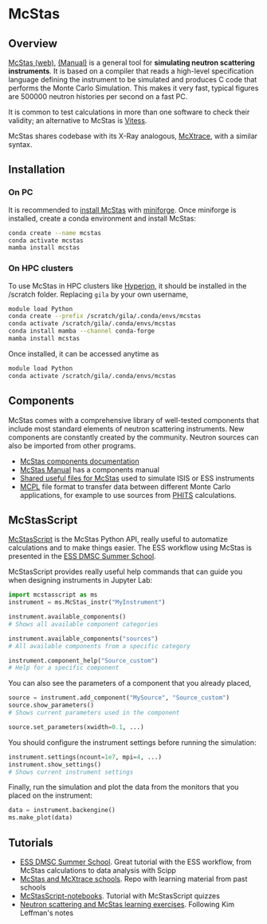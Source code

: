 # McStas

## Overview

[McStas (web)](https://www.mcstas.org/), [(Manual)](https://www.mcstas.org/documentation/manual/) is a general tool for **simulating neutron scattering instruments**. It is based on a compiler that reads a high-level specification language defining the instrument to be simulated and produces C code that performs the Monte Carlo Simulation. This makes it very fast, typical figures are 500000 neutron histories per second on a fast PC.

It is common to test calculations in more than one software to check their validity; an alternative to McStas is [Vitess](https://vitess.fz-juelich.de/).

McStas shares codebase with its X-Ray analogous, [McXtrace](https://www.mcxtrace.org/), with a similar syntax.

## Installation

### On PC

It is recommended to [install McStas](https://github.com/mccode-dev/McCode/blob/main/INSTALL-McStas/conda/README.md#if-you-dont-have-a-conda-already) with [miniforge](https://conda-forge.org/download/).
Once miniforge is installed, create a conda environment and install McStas:
```bash
conda create --name mcstas
conda activate mcstas
mamba install mcstas
```

### On HPC clusters

To use McStas in HPC clusters like [Hyperion](https://scc.dipc.org/docs/), it should be installed in the /scratch folder.
Replacing `gila` by your own username,
```bash
module load Python
conda create --prefix /scratch/gila/.conda/envs/mcstas
conda activate /scratch/gila/.conda/envs/mcstas
conda install mamba --channel conda-forge
mamba install mcstas
```

Once installed, it can be accessed anytime as
```bash
module load Python
conda activate /scratch/gila/.conda/envs/mcstas
```

## Components

McStas comes with a comprehensive library of well-tested components that include most standard elements of neutron scattering instruments. New components are constantly created by the community. Neutron sources can also be imported from other programs.
- [McStas components documentation](https://www2.mcstas.org/download/components/)
- [McStas Manual](https://www.mcstas.org/documentation/manual/) has a components manual
- [Shared useful files for McStas](https://www.mcstas.org/download/share/) used to simulate ISIS or ESS instruments
- [MCPL](https://mctools.github.io/mcpl/) file format to transfer data between different Monte Carlo applications, for example to use sources from [PHITS](https://phits.jaea.go.jp/) calculations.

## McStasScript

[McStasScript](https://mads-bertelsen.github.io/) is the McStas Python API, really useful to automatize calculations and to make things easier. The ESS workflow using McStas is presented in the [ESS DMSC Summer School](https://ess-dmsc-dram.github.io/dmsc-school/intro.html).

McStasScript provides really useful help commands that can guide you when designing instruments in Jupyter Lab:
```python
import mcstasscript as ms
instrument = ms.McStas_instr("MyInstrument")

instrument.available_components()
# Shows all available component categories

instrument.available_components("sources")
# All available components from a specific category

instrument.component_help("Source_custom")
# Help for a specific component
```

You can also see the parameters of a component that you already placed,
```python
source = instrument.add_component("MySource", "Source_custom")
source.show_parameters()
# Shows current parameters used in the component

source.set_parameters(xwidth=0.1, ...)
```

You should configure the instrument settings before running the simulation:
```python
instrument.settings(ncount=1e7, mpi=4, ...)
instrument.show_settings()
# Shows current instrument settings
```

Finally, run the simulation and plot the data from the monitors that you placed on the instrument:
```python
data = instrument.backengine()
ms.make_plot(data)
```

## Tutorials
- [ESS DMSC Summer School](https://ess-dmsc-dram.github.io/dmsc-school/intro.html). Great tutorial with the ESS workflow, from McStas calculations to data analysis with Scipp
- [McStas and McXtrace schools](https://github.com/McStasMcXtrace/Schools). Repo with learning material from past schools
- [McStasScript-notebooks](https://github.com/PaNOSC-ViNYL/McStasScript-notebooks). Tutorial with McStasScript quizzes
- [Neutron scattering and McStas learning exercises](https://e-learning.pan-training.eu/wiki/Main_Page). Following Kim Leffman's notes

